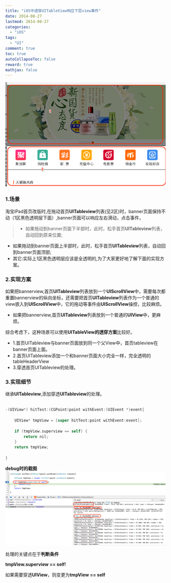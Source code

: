 ```yaml
---
title: "iOS中透穿UITableView响应下层view事件"
date: 2014-08-27
lastmod: 2014-08-27
categories:
  - "iOS"
tags:
  - "UI"
comment: true
toc: true
autoCollapseToc: false
reward: true
mathjax: false
---
```


![image](/images/post/2014-08-27-ios-zhong-tou-chuan-uitableview-xiang-ying-xia-ceng-view-shi-jian/homepage_1.png)


<!--**图2**

![image](/images/post/2014-08-27-ios-zhong-tou-chuan-uitableview-xiang-ying-xia-ceng-view-shi-jian/homepage_2.png)
-->

### 1.场景

淘宝iPad首页改版时,在拖动首页**UITableview**列表(见2区)时，banner页面保持不动（1区黑色透明层下面）,banner页面可以响应左右滑动，点击事件，
>* 如果拖动到banner页面下半部时，此时，松手首页**UITableview**列表，自动回到原来位置;
 * 如果拖动到banner页面上半部时，此时，松手首页**UITableview**列表，自动回到banner页面顶部;
 * 其它:实际上1区黑色透明层应该是全透明的,为了大家更好地了解下面的实现方案。

### 2.实现方案

如果把bannerview,首页**UITableview**列表放到一个**UIScrollView**中，需要每次都重置bannerview的纵向坐标，还需要把首页**UITableview**列表作为一个普通的view嵌入到**UIScrollView**中，它的拖动等事件由**UIScrollView**操控，比较麻烦。
* 如果把bannerview,首页**UITableview**列表放到一个普通的**UIView**中，更麻烦。
 
 综合考虑下，这种场景可以使用**UITableView的透穿方案**比较好。
   
  * 1.首页UITableview与banner页面放到同一个父View中，首页tableview在banner页面上面。
 * 2.首页UITableview添加一个和banner页面大小完全一样，完全透明的tableHeaderView
 * 3.穿透首页UITableview的处理。

### 3.实现细节
继承**UITableview**,添加穿透**UITableview**的处理。

``` objective-c

-(UIView*) hitTest:(CGPoint)point withEvent:(UIEvent *)event{
    
    UIView* tmpView = [super hitTest:point withEvent:event];
    
    if (tmpView.superview == self) {
        return nil;
    }
    return tmpView;
    
}

```

**debug时的截图**
![image](/images/post/2014-08-27-ios-zhong-tou-chuan-uitableview-xiang-ying-xia-ceng-view-shi-jian/tableview_debug.png)

处理的关键点在于**判断条件**

**tmpView.superview == self**!

如果需要穿透**UIView**，则变更为**tmpView == self**

